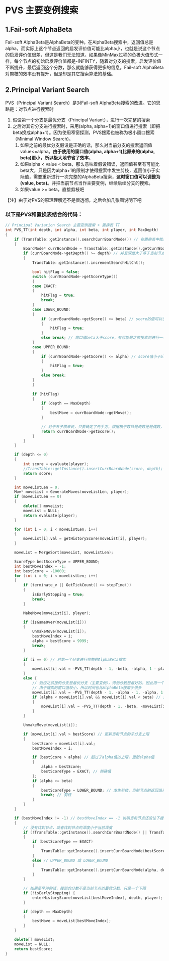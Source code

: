 # PVS 主要变例搜索

## 1.Fail-soft AlphaBeta
Fail-soft AlphaBeta是AlphaBeta的变种。在AlphaBeta搜索中，返回值总是alpha，而实际上这个节点返回的启发评价值可能比alpha小，也就是说这个节点的启发评价值很差，但这是我们无法知道。如果像MinMax过程的负极大值形式一样，每个节点的初始启发评价值都是-INFINTY，随着对分支的搜索，启发评价值不断提升，最后返回这个分数，那么就能够获得更多的信息。Fail-soft AlphaBeta对剪枝的效率没有提升，但是却是其它搜索算法的基础。

## 2.Principal Variant Search
PVS（Principal Variant Search）是对Fail-soft AlphaBeta搜索的改进。它的思路是：对节点进行搜索时
1. 假设第一个分支是最优分支（Principal Variant），进行一次完整的搜索
2. 之后对其它分支进行搜索时，采用(alpha, alpha+1)的窗口值进行搜索（即把beta换成alpha+1）。因为使用窄窗探测，PVS搜索也被称为极小窗口搜索（Minimal Window Search)。
	1. 如果之前的最优分支假设是正确的话，那么对当前分支的搜索返回值value<=alpha。**由于使用的窗口值(alpha, alpha+1)比原来的(alpha, beta)更小，所以极大地节省了效率**。
	2. 如果alpha < value < beta，那么意味着假设错误，返回值甚至有可能比beta大，只是因为alpha+1的限制才使得搜索中发生剪枝，返回值小于实际值，需要重新进行一次完整的AlphaBeta搜索，**这时窗口值可以调整为(value, beta)**。并把当前节点当作主要变例，继续后续分支的搜索。
	3. 如果value >= beta，直接剪枝吧

【注】由于对PVS的原理理解还不是很透彻，之后会加几张图说明下吧

### 以下是PVS和置换表结合的代码：
```c++
// Principal Variation Search 主要变例搜索 + 置换表 TT
int PVS_TT(int depth, int alpha, int beta, int player, int MaxDepth)
{
    if (TransTable::getInstance().searchCurrBoardNode()) // 在置换表中找到了当前节点
    {
        BoardNode* currBoardNode = TransTable::getInstance().getCurrBoardNode();
        if (currBoardNode->getDepth() >= depth) // 并且深度大于等于当前节点往下搜索的深度
        {
            TransTable::getInstance().incrementSearchHitCnt();

            bool hitFlag = false;
            switch (currBoardNode->getScoreType())
            {
            case EXACT:
            {
                hitFlag = true;
                break;
            }
            case LOWER_BOUND:
            {
                if (currBoardNode->getScore() >= beta) // score的值可以引发当前节点的儿子分支剪枝
                {
                    hitFlag = true;
                }
                else break; // 窗口值beta大于score，有可能是之前搜索到进行一半时间不够过早停止
            }
            case UPPER_BOUND:
            {
                if (currBoardNode->getScore() <= alpha) // score值小于alpha，表明
                {
                    hitFlag = true;
                }
                else break;
            }
            }
            
            if (hitFlag)
            {
                if (depth == MaxDepth)
                {
                    bestMove = currBoardNode->getMove();
                }

                // 对于五子棋来说，只要确定了先手方，根据棋子数目是奇数还是偶数，接下来轮到谁走棋是固定的
                return currBoardNode->getScore();
            }
        }
    }

    if (depth <= 0)
    {
        int score = evaluate(player);
        //TransTable::getInstance().insertCurrBoardNode(score, depth); // 存储叶子节点的话，虽然提高了置换表命中率，但是太耗内存。
        return score;
    }

    int moveListLen = 0;
    Mov* moveList = GenerateMoves(moveListLen, player);
    if (moveListLen == 0)
    {
        delete[] moveList;
        moveList = NULL;
        return evaluate(player);
    }

    for (int i = 0; i < moveListLen; i++)
    {
        moveList[i].val = getHistoryScore(moveList[i], player);
    }

    moveList = MergeSort(moveList, moveListLen);

    ScoreType bestScoreType = UPPER_BOUND;
    int bestMoveIndex = -1;
    int bestScore = -10000;
    for (int i = 0; i < moveListLen; i++)
    {
        if (terminate_v || GetTickCount() >= stopTime())
        {
            isEarlyStopping = true;
            break;
        }

        MakeMove(moveList[i], player);

        if (isGameOver(moveList[i]))
        {
            UnmakeMove(moveList[i]);
            bestMoveIndex = i;
            alpha = bestScore = 9999;
            break;
        }

        if (i == 0) // 对第一个分支进行完整的AlphaBeta搜索
        {
            moveList[i].val = -PVS_TT(depth - 1, -beta, -alpha, 1 - player, MaxDepth);
        }
        else {
            // 假设之前搜的分支是最优分支（主要变例），得到分数是最好的，因此用一个窄窗(alpha, alpha+1)进行搜索，返回的分数应该会小于alpha
            // 由于搜索的窗口值较小，所以时间也比AlphaBeta搜索少很多
            moveList[i].val = -PVS_TT(depth - 1, -alpha - 1, -alpha, 1 - player, MaxDepth);
            if (alpha < moveList[i].val && moveList[i].val < beta) // 落在区间之间，预测失败，需要进行一次完整的AlphaBeta搜索
            {
                moveList[i].val = -PVS_TT(depth - 1, -beta, -moveList[i].val, 1 - player, MaxDepth);
            }
        }

        UnmakeMove(moveList[i]);

        if (moveList[i].val > bestScore) // 更新当前节点的子分支上限
        {
            bestScore = moveList[i].val;
            bestMoveIndex = i;

            if (bestScore > alpha) // 超过了alpha值的上限，更新alpha值
            {
                alpha = bestScore;
                bestScoreType = EXACT; // 精确值
            };
            if (alpha >= beta)
            {
                bestScoreType = LOWER_BOUND; // 发生剪枝，当前节点的返回值只是一个下限，后续有可能搜索到更好的分数
                break; // 剪枝
            }
        }
    }

    if (bestMoveIndex != -1) // bestMoveIndex == -1 说明当前节点还没往下搜索，就因为时间不够被停止
    {
        // 没有找到节点，或者找到节点的深度小于当前深度
        if (!TransTable::getInstance().searchCurrBoardNode() || TransTable::getInstance().getCurrBoardNode()->getDepth() <= depth)
        {
            if (bestScoreType == EXACT)
            {
                TransTable::getInstance().insertCurrBoardNode(bestScore, depth, moveList[bestMoveIndex], bestScoreType);
            }
            else // UPPER_BOUND 或 LOWER_BOUND
            {
                TransTable::getInstance().insertCurrBoardNode(alpha, depth, moveList[bestMoveIndex], bestScoreType);
            }
        }

        // 如果是早停的话，搜到的分数不是当前节点的最优分数，只是一个下限
        if (!isEarlyStopping) {
            enterHistoryScore(moveList[bestMoveIndex], depth, player);
        }

        if (depth == MaxDepth)
        {
            bestMove = moveList[bestMoveIndex];
        }
    }

    delete[] moveList;
    moveList = NULL;
    return bestScore;
}
```
















